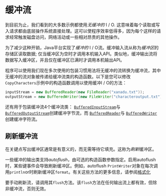 # 缓冲流

到目前为止，我们看到的大多数示例都使用*无缓冲的* I / O. 这意味着每个读取或写入请求都由底层操作系统直接处理。这可以使程序效率低得多，因为每个这样的请求经常触发磁盘访问，网络活动或一些相对昂贵的其他操作。

为了减少这种开销，Java平台实现了*缓冲的* I / O流。缓冲输入流从称为*缓冲区*的存储区读取数据; 仅当缓冲区为空时才调用本机输入API。类似地，缓冲输出流将数据写入缓冲区，并且仅在缓冲区已满时才调用本机输出API。

程序可以使用我们现在多次使用的包装习惯用法将无缓冲的流转换为缓冲流，其中无缓冲的流对象被传递给缓冲流类的构造函数。以下是您可以修改`CopyCharacters`示例中的构造函数调用以使用缓冲I / O的方法：

```java
inputStream = new BufferedReader(new FileReader("xanadu.txt"));
outputStream = new BufferedWriter(new FileWriter("characteroutput.txt"));
```

还有用于包装缓冲流4个缓冲流类： [`BufferedInputStream`](https://docs.oracle.com/javase/8/docs/api/java/io/BufferedInputStream.html)与 [`BufferedOutputStream`](https://docs.oracle.com/javase/8/docs/api/java/io/BufferedOutputStream.html)创建缓冲字节流，而 [`BufferedReader`](https://docs.oracle.com/javase/8/docs/api/java/io/BufferedReader.html)与 [`BufferedWriter`](https://docs.oracle.com/javase/8/docs/api/java/io/BufferedWriter.html)创建缓冲字符流。

## 刷新缓冲流

在关键点写出缓冲区通常是有意义的，而无需等待它填充。这称为*刷新*缓冲区。

一些缓冲的输出类支持*autoflush*，由可选的构造函数参数指定。启用autoflush时，某些键事件会导致刷新缓冲区。例如，autoflush `PrintWriter`对象在每次调用`println`or时刷新缓冲区`format`。有关这些方法的更多信息，请参阅[格式化](formatting.html)

要手动刷新流，请调用其`flush`方法。该`flush`方法在任何输出流上都有效，但除非缓冲流，否则无效。
